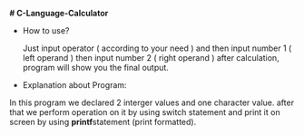 <b># C-Language-Calculator</b>

* How to use?

  Just input operator ( according to your need ) and then input number 1 ( left operand ) then input number 2 ( right operand ) after calculation,
  program will show you the final output.

* Explanation about Program:

In this program we declared 2 interger values and one character value. after that we perform operation on it by using switch statement and print it
on screen by using <b>printf</b>statement (print formatted).
